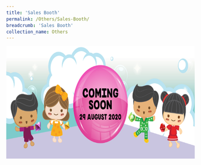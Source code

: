 ```yaml
---
title: 'Sales Booth'
permalink: /Others/Sales-Booth/
breadcrumb: 'Sales Booth'
collection_name: Others
---
```


<div>
<img src="images/Coming-soon.jpg" class="Image" width="1000" height="300">
</div>
